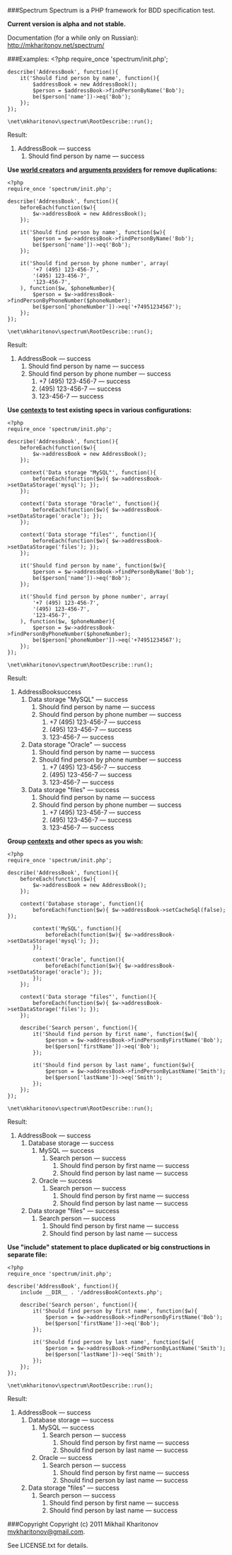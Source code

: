 ###Spectrum
Spectrum is a PHP framework for BDD specification test.

**Current version is alpha and not stable.**

Documentation (for a while only on Russian): http://mkharitonov.net/spectrum/

###Examples:
    <?php
    require_once 'spectrum/init.php';

    describe('AddressBook', function(){
        it('Should find person by name', function(){
            $addressBook = new AddressBook();
            $person = $addressBook->findPersonByName('Bob');
            be($person['name'])->eq('Bob');
        });
    });

    \net\mkharitonov\spectrum\RootDescribe::run();

Result:

1. AddressBook — success
	1. Should find person by name — success

**Use [world creators](http://mkharitonov.net/spectrum/#worlds) and [arguments providers](http://mkharitonov.net/spectrum/#arguments-providers) for remove duplications:**

    <?php
    require_once 'spectrum/init.php';

    describe('AddressBook', function(){
        beforeEach(function($w){
            $w->addressBook = new AddressBook();
        });

        it('Should find person by name', function($w){
            $person = $w->addressBook->findPersonByName('Bob');
            be($person['name'])->eq('Bob');
        });

        it('Should find person by phone number', array(
            '+7 (495) 123-456-7',
            '(495) 123-456-7',
            '123-456-7',
        ), function($w, $phoneNumber){
            $person = $w->addressBook->findPersonByPhoneNumber($phoneNumber);
            be($person['phoneNumber'])->eq('+74951234567');
        });
    });

    \net\mkharitonov\spectrum\RootDescribe::run();

Result:

1. AddressBook — success
	1. Should find person by name — success
	2. Should find person by phone number — success
		1. +7 (495) 123-456-7 — success
		2. (495) 123-456-7 — success
		3. 123-456-7 — success

**Use [contexts](http://mkharitonov.net/spectrum/#contexts) to test existing specs in various configurations:**

    <?php
    require_once 'spectrum/init.php';

    describe('AddressBook', function(){
        beforeEach(function($w){
            $w->addressBook = new AddressBook();
        });

        context('Data storage "MySQL"', function(){
            beforeEach(function($w){ $w->addressBook->setDataStorage('mysql'); });
        });

        context('Data storage "Oracle"', function(){
            beforeEach(function($w){ $w->addressBook->setDataStorage('oracle'); });
        });

        context('Data storage "files"', function(){
            beforeEach(function($w){ $w->addressBook->setDataStorage('files'); });
        });

        it('Should find person by name', function($w){
            $person = $w->addressBook->findPersonByName('Bob');
            be($person['name'])->eq('Bob');
        });

        it('Should find person by phone number', array(
        	'+7 (495) 123-456-7',
        	'(495) 123-456-7',
        	'123-456-7',
        ), function($w, $phoneNumber){
            $person = $w->addressBook->findPersonByPhoneNumber($phoneNumber);
            be($person['phoneNumber'])->eq('+74951234567');
        });
    });

    \net\mkharitonov\spectrum\RootDescribe::run();

Result:

1. AddressBooksuccess
	1. Data storage "MySQL" — success
		1. Should find person by name — success
		2. Should find person by phone number — success
			1. +7 (495) 123-456-7 — success
			2. (495) 123-456-7 — success
			3. 123-456-7 — success
	2. Data storage "Oracle" — success
		1. Should find person by name — success
		2. Should find person by phone number — success
			1. +7 (495) 123-456-7 — success
			2. (495) 123-456-7 — success
			3. 123-456-7 — success
	3. Data storage "files" — success
		1. Should find person by name — success
		2. Should find person by phone number — success
			1. +7 (495) 123-456-7 — success
			2. (495) 123-456-7 — success
			3. 123-456-7 — success

**Group [contexts](http://mkharitonov.net/spectrum/#contexts) and other specs as you wish:**

    <?php
    require_once 'spectrum/init.php';

    describe('AddressBook', function(){
        beforeEach(function($w){
            $w->addressBook = new AddressBook();
        });

		context('Database storage', function(){
			beforeEach(function($w){ $w->addressBook->setCacheSql(false); });

			context('MySQL', function(){
				beforeEach(function($w){ $w->addressBook->setDataStorage('mysql'); });
			});

			context('Oracle', function(){
				beforeEach(function($w){ $w->addressBook->setDataStorage('oracle'); });
			});
		});

        context('Data storage "files"', function(){
            beforeEach(function($w){ $w->addressBook->setDataStorage('files'); });
        });

		describe('Search person', function(){
			it('Should find person by first name', function($w){
				$person = $w->addressBook->findPersonByFirstName('Bob');
				be($person['firstName'])->eq('Bob');
			});

			it('Should find person by last name', function($w){
				$person = $w->addressBook->findPersonByLastName('Smith');
				be($person['lastName'])->eq('Smith');
			});
        });
    });

    \net\mkharitonov\spectrum\RootDescribe::run();

Result:

1. AddressBook — success
	1. Database storage — success
		1. MySQL — success
			1. Search person — success
				1. Should find person by first name — success
				2. Should find person by last name — success
		2. Oracle — success
			1. Search person — success
				1. Should find person by first name — success
				2. Should find person by last name — success
	2. Data storage "files" — success
		1. Search person — success
			1. Should find person by first name — success
			2. Should find person by last name — success

**Use "include" statement to place duplicated or big constructions in separate file:**

    <?php
    require_once 'spectrum/init.php';

    describe('AddressBook', function(){
    	include __DIR__ . '/addressBookContexts.php';

		describe('Search person', function(){
			it('Should find person by first name', function($w){
				$person = $w->addressBook->findPersonByFirstName('Bob');
				be($person['firstName'])->eq('Bob');
			});

			it('Should find person by last name', function($w){
				$person = $w->addressBook->findPersonByLastName('Smith');
				be($person['lastName'])->eq('Smith');
			});
        });
    });

    \net\mkharitonov\spectrum\RootDescribe::run();

Result:

1. AddressBook — success
	1. Database storage — success
		1. MySQL — success
			1. Search person — success
				1. Should find person by first name — success
				2. Should find person by last name — success
		2. Oracle — success
			1. Search person — success
				1. Should find person by first name — success
				2. Should find person by last name — success
	2. Data storage "files" — success
		1. Search person — success
			1. Should find person by first name — success
			2. Should find person by last name — success

###Copyright
Copyright (c) 2011 Mikhail Kharitonov <mvkharitonov@gmail.com>.

See LICENSE.txt for details.